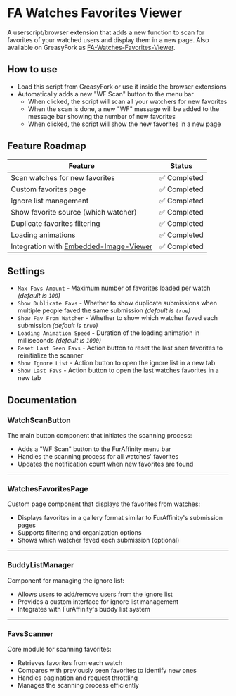 # FA Watches Favorites Viewer

A userscript/browser extension that adds a new function to scan for favorites of your watched users and display them in a new page. Also available on GreasyFork as [FA-Watches-Favorites-Viewer](https://greasyfork.org/scripts/463464-fa-watches-favorites-viewer).

## How to use

- Load this script from GreasyFork or use it inside the browser extensions
- Automatically adds a new "WF Scan" button to the menu bar
  - When clicked, the script will scan all your watchers for new favorites
  - When the scan is done, a new "WF" message will be added to the message bar showing the number of new favorites
  - When clicked, the script will show the new favorites in a new page

## Feature Roadmap

| Feature                                                                      | Status      |
| ---------------------------------------------------------------------------- | ----------- |
| Scan watches for new favorites                                               | ✅ Completed |
| Custom favorites page                                                        | ✅ Completed |
| Ignore list management                                                       | ✅ Completed |
| Show favorite source (which watcher)                                         | ✅ Completed |
| Duplicate favorites filtering                                                | ✅ Completed |
| Loading animations                                                           | ✅ Completed |
| Integration with [Embedded-Image-Viewer](../FA-Embedded-Image-Viewer/README) | ✅ Completed |

## Settings

- `Max Favs Amount` - Maximum number of favorites loaded per watch *(default is `100`)*
- `Show Dublicate Favs` - Whether to show duplicate submissions when multiple people faved the same submission *(default is `true`)*
- `Show Fav From Watcher` - Whether to show which watcher faved each submission *(default is `true`)*
- `Loading Animation Speed` - Duration of the loading animation in milliseconds *(default is `1000`)*
- `Reset Last Seen Favs` - Action button to reset the last seen favorites to reinitialize the scanner
- `Show Ignore List` - Action button to open the ignore list in a new tab
- `Show Last Favs` - Action button to open the last watches favorites in a new tab

## Documentation

### WatchScanButton

The main button component that initiates the scanning process:

- Adds a "WF Scan" button to the FurAffinity menu bar
- Handles the scanning process for all watches' favorites
- Updates the notification count when new favorites are found

---

### WatchesFavoritesPage

Custom page component that displays the favorites from watches:

- Displays favorites in a gallery format similar to FurAffinity's submission pages
- Supports filtering and organization options
- Shows which watcher faved each submission (optional)

---

### BuddyListManager

Component for managing the ignore list:

- Allows users to add/remove users from the ignore list
- Provides a custom interface for ignore list management
- Integrates with FurAffinity's buddy list system

---

### FavsScanner

Core module for scanning favorites:

- Retrieves favorites from each watch
- Compares with previously seen favorites to identify new ones
- Handles pagination and request throttling
- Manages the scanning process efficiently
